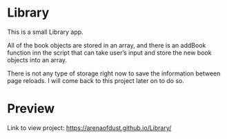 # Library
This is a small Library app.

All of the book objects are stored in an array, and there is an addBook function inn the script that can take user’s input and store the new book objects into an array. 

There is not any type of storage right now to save the information between page reloads. I will come back to this project later on to do so.

# Preview

Link to view project: https://arenaofdust.github.io/Library/
